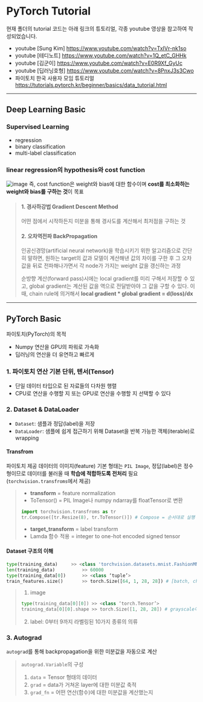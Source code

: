 # PyTorch Tutorial

현재 폴더의 tutorial 코드는 아래 링크의 튜토리얼, 각종 youtube 영상을 참고하여 작성되었습니다.
* youtube [Sung Kim] https://www.youtube.com/watch?v=TxIVr-nk1so
* youtube [테디노트] https://www.youtube.com/watch?v=1Q_etC_GHHk 
* youtube [김군이] https://www.youtube.com/watch?v=E0R9Xf_GyUc
* youtube [딥러닝호형] https://www.youtube.com/watch?v=8PnxJ3s3Cwo
* 파이토치 한국 사용자 모임 튜토리얼 https://tutorials.pytorch.kr/beginner/basics/data_tutorial.html 
-----------------------
## Deep Learning Basic

### Supervised Learning
* regression
* binary classification
* multi-label classification

### linear regression의 hypothesis와 cost function
![image](https://user-images.githubusercontent.com/62630731/125215017-f7124780-e2f4-11eb-9112-f490cc4bda74.png)
즉, cost function은 weight와 bias에 대한 함수이며 **cost를 최소화하는 weight와 bias를 구하는 것**이 목표

> #### 1. 경사하강법 Gradient Descent Method
> 어떤 점에서 시작하든지 미분을 통해 경사도를 계산해서 최저점을 구하는 것
> #### 2. 오차역전파 BackPropagation
> 인공신경망(artificial neural network)을 학습시키기 위한 알고리즘으로 간단히 말하면, 원하는 target의 값과 모델이 계산해낸 값의 차이를 구한 후 그 오차 값을 뒤로 전파해나가면서 각 node가 가지는 weight 값을 갱신하는 과정
> 
> 순방향 계산(forward pass)시에는 local gradient를 미리 구해서 저장할 수 있고, global gradient는 계산된 값을 역으로 전달받아야 그 값을 구할 수 있다. 이때, chain rule에 의거해서 **local gradient * global gradient = d(loss)/dx**
------------------------
## PyTorch Basic

파이토치(PyTorch)의 목적
- Numpy 연산을 GPU의 파워로 가속화
- 딥러닝의 연산을 더 유연하고 빠르게

### 1. 파이토치 연산 기본 단위, 텐서(Tensor)
* 단일 데이터 타입으로 된 자료들의 다차원 행렬
* CPU로 연산을 수행할 지 또는 GPU로 연산을 수행할 지 선택할 수 있다

### 2. Dataset & DataLoader
- `Dataset`: 샘플과 정답(label)을 저장
- `DataLoader`: 샘플에 쉽게 접근하기 위해 Dataset을 반복 가능한 객체(iterable)로 wrapping

#### Transfrom
파이토치 제공 데이터의 이미지(feature) 기본 형태는 `PIL Image`, 정답(label)은 정수형이므로 데이터를 불러올 때 **학습에 적합하도록 전처리** 필요 (`torchvision.transfroms`에서 제공)

> * **transform** = feature normalization
> * ToTensor() = PIL Image나 numpy ndarray를 floatTensor로 변환
> ```python
> import torchvision.transfroms as tr
> tr.Compose([tr.Resize(8), tr.ToTensor()]) # Compose = 순서대로 실행
> ```
>
> * **target_transform** = label transform 
> * Lamda 함수 적용 = integer to one-hot encoded signed tensor

#### Dataset 구조의 이해
```python
type(training_data)	    >> <class 'torchvision.datasets.mnist.FashionMNIST'>
len(training_data)          >> 60000
type(training_data[0])      >> <class ‘tuple’>
train_features.size()       >> torch.Size([64, 1, 28, 28]) # [batch, channel, image size]
```
> 1. image
> ```python
> type(training_data[0][0])	>> <class ‘torch.Tensor’>
> training_data[0][0].shape	>> torch.Size([1, 28, 28]) # grayscale이므로 단일 채널
> ```
> 2. label: 0부터 9까지 라벨링된 10가지 종류의 의류

### 3. Autograd
`autograd`를 통해 backpropagation을 위한 미분값을 자동으로 계산
> `autograd.Variable`의 구성
> 1. `data` = Tensor 형태의 데이터
> 2. `grad` = data가 거쳐온 layer에 대한 미분값 축적
> 3. `grad_fn` = 어떤 연산(함수)에 대한 미분값을 계산했는지


